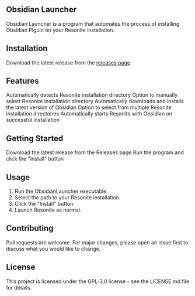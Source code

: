 ## Obsidian Launcher

Obsidian Launcher is a program that automates the process of installing Obsidian Plguin on your Resonite installation.


## Installation

Download the latest release from the [releases page](https://github.com/Xlinka/Project-Obsidian-Launcher/releases/latest). 

## Features
Automatically detects Resonite installation directory
Option to manually select Resonite installation directory
Automatically downloads and installs the latest version of Obsidian
Option to select from multiple Resonite installation directories
Automatically starts Resonite with Obsidian on successful installation

## Getting Started

Download the latest release from the Releases page
Run the program and click the "Install" button

## Usage

1. Run the ObsidianLauncher executable.
2. Select the path to your Resonite installation.
3. Click the "Install" button.
4. Launch Resonite as normal.

## Contributing

Pull requests are welcome. For major changes, please open an issue first to discuss what you would like to change.

## License

This project is licensed under the  GPL-3.0 license - see the LICENSE.md file for details.
